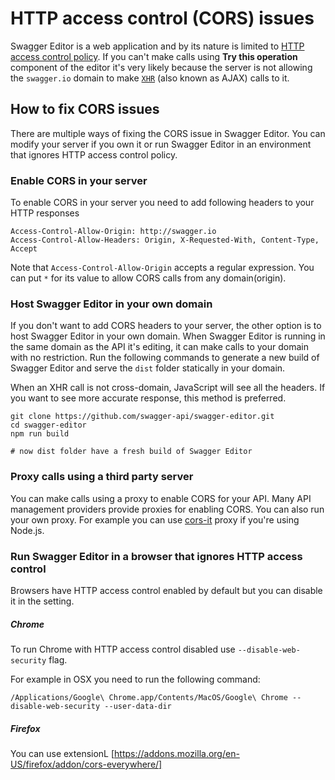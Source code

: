 # HTTP access control (CORS) issues

Swagger Editor is a web application and by its nature is limited to [HTTP access control policy](https://developer.mozilla.org/en-US/docs/Web/HTTP/Access_control_CORS). If you can't make calls using **Try this operation** component of the editor it's very likely because the server is not allowing the `swagger.io` domain to make [`XHR`](https://developer.mozilla.org/en-US/docs/Web/API/XMLHttpRequest) (also known as AJAX) calls to it.

## How to fix CORS issues

There are multiple ways of fixing the CORS issue in Swagger Editor. You can modify your server if you own it or run Swagger Editor in an environment that ignores HTTP access control policy.

### Enable CORS in your server

To enable CORS in your server you need to add following headers to your HTTP responses


```
Access-Control-Allow-Origin: http://swagger.io
Access-Control-Allow-Headers: Origin, X-Requested-With, Content-Type, Accept
```

Note that `Access-Control-Allow-Origin` accepts a regular expression. You can put `*` for its value to allow CORS calls from any domain(origin).

### Host Swagger Editor in your own domain 

If you don't want to add CORS headers to your server, the other option is to host Swagger Editor in your own domain. When Swagger Editor is running in the same domain as the API it's editing, it can make calls to your domain with no restriction. Run the following commands to generate a new build of Swagger Editor and serve the `dist` folder statically in your domain.

When an XHR call is not cross-domain, JavaScript will see all the headers. If you want to see more accurate response, this method is preferred.

```
git clone https://github.com/swagger-api/swagger-editor.git
cd swagger-editor
npm run build

# now dist folder have a fresh build of Swagger Editor
```

### Proxy calls using a third party server

You can make calls using a proxy to enable CORS for your API. Many API management providers provide proxies for enabling CORS. You can also run your own proxy. For example you can use [cors-it](https://github.com/mohsen1/cors-it) proxy if you're using Node.js.

### Run Swagger Editor in a browser that ignores HTTP access control

Browsers have HTTP access control enabled by default but you can disable it in the setting.

##### Chrome
To run Chrome with HTTP access control disabled use  `--disable-web-security` flag.

For example in OSX you need to run the following command:

```
/Applications/Google\ Chrome.app/Contents/MacOS/Google\ Chrome --disable-web-security --user-data-dir
```

##### Firefox
You can use extensionL [https://addons.mozilla.org/en-US/firefox/addon/cors-everywhere/]

